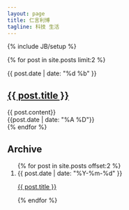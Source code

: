 ```yaml
---
layout: page
title: 仁言利博
tagline: 科技 生活
---
```

{% include JB/setup %}
    
<!-- ## Blog Posts -->

<!-- Here's a my blog list.

<ul class="posts">
  {% for post in site.posts %}
    <li><span>{{ post.date | date_to_string }}</span> &raquo; <a href="{{ BASE_PATH }}{{ post.url }}">{{ post.title }}</a></li>
  {% endfor %}
</ul>

## To-Do -->

{% for post in site.posts limit:2 %}
<div class="post">
  <div class="top">
    <time datetime="{{ post.date | xmlschema }}">{{ post.date | date: "%d %b" }}</time>
    <h2><a href="{{ post.url }}">{{ post.title }}</a></h2>
  </div>
  <div class="content">
    {{ post.content}}
  </div>
  <div class="bottom">
    <span>{{post.date | date: "%A %D"}}</span>
  </div>
</div>
{% endfor %}

<div class="post index archive">
  <div class="top">
    <h2>Archive</h2>
  </div>
  <div class="content">
    <ol id="archive">
      {% for post in site.posts offset:2 %}
      <li>
        <time datetime="{{ post.date | xmlschema }}">{{ post.date | date: "%Y-%m-%d" }}</time>
        <p><a href="{{ post.url }}">{{ post.title }}</a></p>
      </li>
      {% endfor %}
    </ol>
  </div>
  <div class="bottom"></div>
</div>
